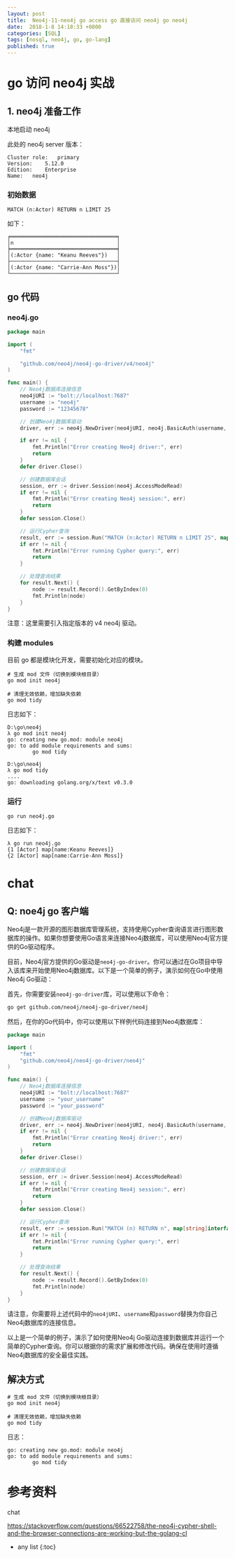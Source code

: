 ```yaml
---
layout: post
title:  Neo4j-11-neo4j go access go 直接访问 neo4j go neo4j
date:  2018-1-8 14:18:33 +0800
categories: [SQL]
tags: [nosql, neo4j, go, go-lang]
published: true
---
```


# go 访问 neo4j 实战

## 1. neo4j 准备工作

本地启动 neo4j

此处的 neo4j server 版本：

```
Cluster role:	primary
Version:	5.12.0
Edition:	Enterprise
Name:	neo4j
```

### 初始数据

```
MATCH (n:Actor) RETURN n LIMIT 25
```

如下：

```
╒══════════════════════════════════╕
│n                                 │
╞══════════════════════════════════╡
│(:Actor {name: "Keanu Reeves"})   │
├──────────────────────────────────┤
│(:Actor {name: "Carrie-Ann Moss"})│
└──────────────────────────────────┘
```

## go 代码

### neo4j.go

```go
package main

import (
	"fmt"

	"github.com/neo4j/neo4j-go-driver/v4/neo4j"
)

func main() {
	// Neo4j数据库连接信息
	neo4jURI := "bolt://localhost:7687"
	username := "neo4j"
	password := "12345678"

	// 创建Neo4j数据库驱动
	driver, err := neo4j.NewDriver(neo4jURI, neo4j.BasicAuth(username, password, ""))

	if err != nil {
		fmt.Println("Error creating Neo4j driver:", err)
		return
	}
	defer driver.Close()

	// 创建数据库会话
	session, err := driver.Session(neo4j.AccessModeRead)
	if err != nil {
		fmt.Println("Error creating Neo4j session:", err)
		return
	}
	defer session.Close()

	// 运行Cypher查询
	result, err := session.Run("MATCH (n:Actor) RETURN n LIMIT 25", map[string]interface{}{})
	if err != nil {
		fmt.Println("Error running Cypher query:", err)
		return
	}

	// 处理查询结果
	for result.Next() {
		node := result.Record().GetByIndex(0)
		fmt.Println(node)
	}
}
```

注意：这里需要引入指定版本的 v4 neo4j 驱动。

### 构建 modules

目前 go 都是模块化开发，需要初始化对应的模块。

```
# 生成 mod 文件（切换到模块根目录）
go mod init neo4j

# 清理无效依赖，增加缺失依赖
go mod tidy
```

日志如下：

```
D:\go\neo4j
λ go mod init neo4j
go: creating new go.mod: module neo4j
go: to add module requirements and sums:
        go mod tidy

D:\go\neo4j
λ go mod tidy
....
go: downloading golang.org/x/text v0.3.0
```

### 运行

```
go run neo4j.go
```

日志如下：

```
λ go run neo4j.go
{1 [Actor] map[name:Keanu Reeves]}
{2 [Actor] map[name:Carrie-Ann Moss]}
```

# chat

## Q: noe4j go 客户端

Neo4j是一款开源的图形数据库管理系统，支持使用Cypher查询语言进行图形数据库的操作。如果你想要使用Go语言来连接Neo4j数据库，可以使用Neo4j官方提供的Go驱动程序。

目前，Neo4j官方提供的Go驱动是`neo4j-go-driver`。你可以通过在Go项目中导入该库来开始使用Neo4j数据库。以下是一个简单的例子，演示如何在Go中使用Neo4j Go驱动：

首先，你需要安装`neo4j-go-driver`库，可以使用以下命令：

```bash
go get github.com/neo4j/neo4j-go-driver/neo4j
```

然后，在你的Go代码中，你可以使用以下样例代码连接到Neo4j数据库：

```go
package main

import (
	"fmt"
	"github.com/neo4j/neo4j-go-driver/neo4j"
)

func main() {
	// Neo4j数据库连接信息
	neo4jURI := "bolt://localhost:7687"
	username := "your_username"
	password := "your_password"

	// 创建Neo4j数据库驱动
	driver, err := neo4j.NewDriver(neo4jURI, neo4j.BasicAuth(username, password, ""))
	if err != nil {
		fmt.Println("Error creating Neo4j driver:", err)
		return
	}
	defer driver.Close()

	// 创建数据库会话
	session, err := driver.Session(neo4j.AccessModeRead)
	if err != nil {
		fmt.Println("Error creating Neo4j session:", err)
		return
	}
	defer session.Close()

	// 运行Cypher查询
	result, err := session.Run("MATCH (n) RETURN n", map[string]interface{}{})
	if err != nil {
		fmt.Println("Error running Cypher query:", err)
		return
	}

	// 处理查询结果
	for result.Next() {
		node := result.Record().GetByIndex(0)
		fmt.Println(node)
	}
}
```



请注意，你需要将上述代码中的`neo4jURI`、`username`和`password`替换为你自己Neo4j数据库的连接信息。

以上是一个简单的例子，演示了如何使用Neo4j Go驱动连接到数据库并运行一个简单的Cypher查询。你可以根据你的需求扩展和修改代码。确保在使用时遵循Neo4j数据库的安全最佳实践。

## 解决方式

```
# 生成 mod 文件（切换到模块根目录）
go mod init neo4j

# 清理无效依赖，增加缺失依赖
go mod tidy
```


日志：

```
go: creating new go.mod: module neo4j
go: to add module requirements and sums:
        go mod tidy

```






# 参考资料

chat

https://stackoverflow.com/questions/66522758/the-neo4j-cypher-shell-and-the-browser-connections-are-working-but-the-golang-cl


* any list
{:toc}

